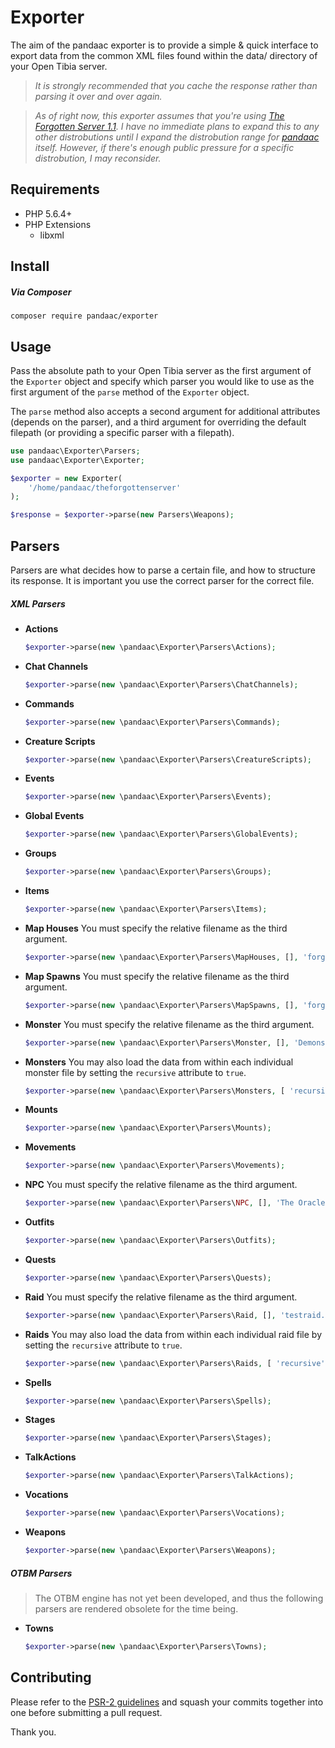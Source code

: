 # Exporter
The aim of the pandaac exporter is to provide a simple & quick interface to export data from the common XML files found within the data/ directory of your Open Tibia server.

> _It is strongly recommended that you cache the response rather than parsing it over and over again._

> _As of right now, this exporter assumes that you're using [The Forgotten Server 1.1](https://github.com/otland/forgottenserver/tree/1.1). I have no immediate plans to expand this to any other distrobutions until I expand the distrobution range for [pandaac](https://github.com/pandaac/pandaac) itself. However, if there's enough public pressure for a specific distrobution, I may reconsider._

## Requirements
* PHP 5.6.4+
* PHP Extensions
  * libxml

## Install
##### Via Composer
```
composer require pandaac/exporter
```

## Usage
Pass the absolute path to your Open Tibia server as the first argument of the `Exporter` object and specify which parser you would like to use as the first argument of the `parse` method of the `Exporter` object.

The `parse` method also accepts a second argument for additional attributes (depends on the parser), and a third argument for overriding the default filepath (or providing a specific parser with a filepath).

```php
use pandaac\Exporter\Parsers;
use pandaac\Exporter\Exporter;

$exporter = new Exporter(
    '/home/pandaac/theforgottenserver'
);

$response = $exporter->parse(new Parsers\Weapons);
```

## Parsers
Parsers are what decides how to parse a certain file, and how to structure its response. It is important you use the correct parser for the correct file.

##### XML Parsers
+ **Actions**
   ```php
   $exporter->parse(new \pandaac\Exporter\Parsers\Actions);
   ```
+ **Chat Channels**
   ```php
   $exporter->parse(new \pandaac\Exporter\Parsers\ChatChannels);
   ```
+ **Commands**
   ```php
   $exporter->parse(new \pandaac\Exporter\Parsers\Commands);
   ```
+ **Creature Scripts**
   ```php
   $exporter->parse(new \pandaac\Exporter\Parsers\CreatureScripts);
   ```
+ **Events**
   ```php
   $exporter->parse(new \pandaac\Exporter\Parsers\Events);
   ```
+ **Global Events**
   ```php
   $exporter->parse(new \pandaac\Exporter\Parsers\GlobalEvents);
   ```
+ **Groups**
   ```php
   $exporter->parse(new \pandaac\Exporter\Parsers\Groups);
   ```
+ **Items**
   ```php
   $exporter->parse(new \pandaac\Exporter\Parsers\Items);
   ```
+ **Map Houses**
   You must specify the relative filename as the third argument.

   ```php
   $exporter->parse(new \pandaac\Exporter\Parsers\MapHouses, [], 'forgotten-house.xml');
   ```
+ **Map Spawns**
   You must specify the relative filename as the third argument.

   ```php
   $exporter->parse(new \pandaac\Exporter\Parsers\MapSpawns, [], 'forgotten-spawn.xml');
   ```
+ **Monster**
   You must specify the relative filename as the third argument.

   ```php
   $exporter->parse(new \pandaac\Exporter\Parsers\Monster, [], 'Demons/Demon.xml');
   ```
+ **Monsters**
   You may also load the data from within each individual monster file by setting the `recursive` attribute to `true`.
   
   ```php
   $exporter->parse(new \pandaac\Exporter\Parsers\Monsters, [ 'recursive' => true ]);
   ```
+ **Mounts**
   ```php
   $exporter->parse(new \pandaac\Exporter\Parsers\Mounts);
   ```
+ **Movements**
   ```php
   $exporter->parse(new \pandaac\Exporter\Parsers\Movements);
   ```
+ **NPC**
   You must specify the relative filename as the third argument.

   ```php
   $exporter->parse(new \pandaac\Exporter\Parsers\NPC, [], 'The Oracle.xml');
   ```
+ **Outfits**
   ```php
   $exporter->parse(new \pandaac\Exporter\Parsers\Outfits);
   ```
+ **Quests**
   ```php
   $exporter->parse(new \pandaac\Exporter\Parsers\Quests);
   ```
+ **Raid**
   You must specify the relative filename as the third argument.

   ```php
   $exporter->parse(new \pandaac\Exporter\Parsers\Raid, [], 'testraid.xml');
   ```
+ **Raids**
   You may also load the data from within each individual raid file by setting the `recursive` attribute to `true`.

   ```php
   $exporter->parse(new \pandaac\Exporter\Parsers\Raids, [ 'recursive' => true ]);
   ```
+ **Spells**
   ```php
   $exporter->parse(new \pandaac\Exporter\Parsers\Spells);
   ```
+ **Stages**
   ```php
   $exporter->parse(new \pandaac\Exporter\Parsers\Stages);
   ```
+ **TalkActions**
   ```php
   $exporter->parse(new \pandaac\Exporter\Parsers\TalkActions);
   ```
+ **Vocations**
   ```php
   $exporter->parse(new \pandaac\Exporter\Parsers\Vocations);
   ```
+ **Weapons**
   ```php
   $exporter->parse(new \pandaac\Exporter\Parsers\Weapons);
   ```

##### OTBM Parsers
> The OTBM engine has not yet been developed, and thus the following parsers are rendered obsolete for the time being.

+ **Towns**
   ```php
   $exporter->parse(new \pandaac\Exporter\Parsers\Towns);
   ```

## Contributing
Please refer to the [PSR-2 guidelines](http://www.php-fig.org/psr/psr-2/) and squash your commits together into one before submitting a pull request.

Thank you.
